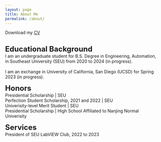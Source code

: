 ```yaml
---
layout: page
title: About Me
permalink: /about/
---
```

<p>
	Download my <a href="https://github.com/RussRobin/RussRobin.github.io/blob/3aea6917f3fa48e58255e5fb1ac07df7e1c440a0/resume%20Wenxiao%20Cai%20Mar2023.pdf" download="Soto, Paul- CV">CV</a><br>
	<br>
</p>

<p>
	<font size="+2"><strong>Educational Background</strong></font>
	<br>
	I am an undergraduate student for B.S. Degree in Engineering, Automation, in Southeast University (SEU) from 2020 to 2024 (in progress).
	<br><br>
	I am an exchange in University of California, San Diego (UCSD) for Spring 2023 (in progress).
</p>

<p>
	<font size="+2"><strong> Honors </strong></font>
	<br> Presidential Scholarship | SEU
	<br> Perfection Student Scholarship, 2021 and 2022 | SEU
	<br> Univerisity-level Merit Student | SEU
	<br> Presidential Scholarship | High School Affiliated to Nanjing Normal Univerisity
</p>
<p>
	<font size="+2"><strong> Services </strong></font>
	<br> President of SEU LabVIEW Club, 2022 to 2023
</p>

